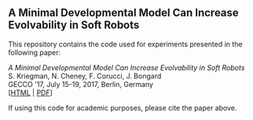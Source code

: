 A Minimal Developmental Model Can Increase Evolvability in Soft Robots
--------------------
This repository contains the code used for experiments presented in the following paper:

_A Minimal Developmental Model Can Increase Evolvability in Soft Robots_<br>
S. Kriegman, N. Cheney, F. Corucci, J. Bongard<br>
GECCO '17, July 15-19, 2017, Berlin, Germany<br>
[<a href="https://skriegman.github.io/pub/2017-gecco.pdf">HTML</a>  |  <a href="https://skriegman.github.io/pub/2017-gecco.pdf">PDF</a>] <br>


If using this code for academic purposes, please cite the paper above.
